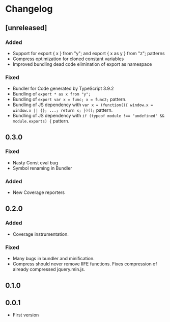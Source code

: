 # Changelog

## [unreleased]

### Added

- Support for export { x } from "y"; and export { x as y } from "z"; patterns
- Compress optimization for cloned constant variables
- Improved bundling dead code elimination of export as namespace

### Fixed

- Bundler for Code generated by TypeScript 3.9.2
- Bundling of `export * as x from "y";`
- Bundling of `export var x = func; x = func2;` pattern.
- Bundling of JS dependency with `var x = (function(){ window.x = window.x || {}; ...; return x; })();` pattern.
- Bundling of JS dependency with `if (typeof module !== "undefined" && module.exports) {` pattern.

## 0.3.0

### Fixed

- Nasty Const eval bug
- Symbol renaming in Bundler

### Added

- New Coverage reporters

## 0.2.0

### Added

- Coverage instrumentation.

### Fixed

- Many bugs in bundler and minification.
- Compress should never remove IIFE functions. Fixes compression of already compressed jquery.min.js.

## 0.1.0

## 0.0.1

- First version
